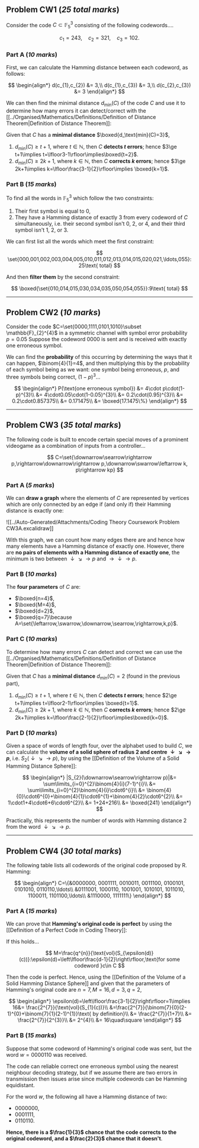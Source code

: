 ## Problem CW1 (*25 total marks*)

Consider the code $C\subset \mathbb{F}_{5}^{3}$ consisting of the following codewords....

$$
c_{1}=243,\quad c_{2}=321,\quad c_{3}=102.
$$

### Part A (*10 marks*)

First, we can calculate the Hamming distance between each codeword, as follows:

$$
\begin{align*}
d(c_{1},c_{2}) &= 3,\\
d(c_{1},c_{3}) &= 3,\\
d(c_{2},c_{3}) &= 3
\end{align*}
$$

We can then find the minimal distance $d_\text{min}(C)$ of the code $C$ and use it to determine how many errors it can detect/correct with the [[../Organised/Mathematics/Definitions/Definition of Distance Theorem|Definition of Distance Theorem]]:

Given that $C$ has a **minimal distance** $\boxed{d_\text{min}(C)=3}$,

1. $d_{\text{min}}(C)\ge t+1$, where $t\in \mathbb{N}$, then $C$ **detects $t$ errors**; hence $3\ge t+1\implies t=\lfloor3-1\rfloor\implies\boxed{t=2}$.
2. $d_{\text{min}}(C)\ge 2k+1$, where $k\in \mathbb{N}$, then $C$ **corrects $k$ errors**; hence $3\ge 2k+1\implies k=\lfloor\frac{3-1}{2}\rfloor\implies \boxed{k=1}$.

### Part B (*15 marks*)

To find all the words in $\mathbb{F}_{5}^{3}$ which follow the two constraints:

1. Their first symbol is equal to $0$, 
2. They have a Hamming distance of exactly $3$ from every codeword of $C$ simultaneously, i.e. their second symbol isn't $0$, $2$, or $4$, and their third symbol isn't $1$, $2$, or $3$.

We can first list all the words which meet the first constraint:

$$
\set{000,001,002,003,004,005,010,011,012,013,014,015,020,021,\ldots,055}:25\text{ total}
$$

And then **filter them** by the second constraint:

$$
\boxed{\set{010,014,015,030,034,035,050,054,055}}:9\text{ total}
$$

---

## Problem CW2 (*10 marks*)

Consider the code $C=\set{0000,1111,0101,1010}\subset \mathbb{F}_{2}^{4}$ in a symmetric channel with symbol error probability $p=0.05$ Suppose the codeword $0000$ is sent and is received with exactly one erroneous symbol.

We can find the **probability** of this occurring by determining the ways that it can happen, $\binom{4}{1}=4$, and then multiplying this by the probability of each symbol being as we want: one symbol being erroneous, $p$, and three symbols being correct, $(1-p)^{3}$...

$$
\begin{align*}
P(\text{one erroneous symbol}) &= 4\cdot p\cdot(1-p)^{3}\\
&= 4\cdot0.05\cdot(1-0.05)^{3}\\
&= 0.2\cdot(0.95)^{3}\\
&= 0.2\cdot0.857375\\
&= 0.171475\\
&= \boxed{17.1475\%}
\end{align*}
$$

---

## Problem CW3 (*35 total marks*)

The following code is built to encode certain special moves of a prominent videogame as a combination of inputs from a controller...

$$
C=\set{\downarrow\searrow\rightarrow p,\rightarrow\downarrow\rightarrow p,\downarrow\swarrow\leftarrow k, p\rightarrow kp}
$$

### Part A (*5 marks*)

We can **draw a graph** where the elements of $C$ are represented by vertices which are only connected by an edge if (and only if) their Hamming distance is exactly one:

![[../Auto-Generated/Attachments/Coding Theory Coursework Problem CW3A.excalidraw]]

With this graph, we can count how many edges there are and hence how many elements have a Hamming distance of exactly one. However, there are **no pairs of elements with a Hamming distance of exactly one**, the minimum is two between $\downarrow\searrow\rightarrow p$ and $\rightarrow\downarrow\rightarrow p$.

### Part B (*10 marks*)

The **four parameters** of $C$ are:

- $\boxed{n=4}$,
- $\boxed{M=4}$,
- $\boxed{d=2}$,
- $\boxed{q=7}\because A=\set{\leftarrow,\swarrow,\downarrow,\searrow,\rightarrow,k,p}$.

### Part C (*10 marks*)

To determine how many errors $C$ can detect and correct we can use the [[../Organised/Mathematics/Definitions/Definition of Distance Theorem|Definition of Distance Theorem]]:

Given that $C$ has a **minimal distance** $d_\text{min}(C)=2$ (found in the previous part),

1. $d_{\text{min}}(C)\ge t+1$, where $t\in \mathbb{N}$, then $C$ **detects $t$ errors**; hence $2\ge t+1\implies t=\lfloor2-1\rfloor\implies \boxed{t=1}$.
2. $d_{\text{min}}(C)\ge 2k+1$, where $k\in \mathbb{N}$, then $C$ **corrects $k$ errors**; hence $2\ge 2k+1\implies k=\lfloor\frac{2-1}{2}\rfloor\implies\boxed{k=0}$.

### Part D (*10 marks*)

Given a space of words of length four, over the alphabet used to build $C$, we can calculate the **volume of a solid sphere of radius $2$ and centre $\downarrow\searrow\rightarrow p$**, i.e. $S_{2}(\downarrow\searrow\rightarrow p)$, by using the [[Definition of the Volume of a Solid Hamming Distance Sphere]]:

$$
\begin{align*}
|S_{2}(\downarrow\searrow\rightarrow p)|&= \sum\limits_{i=0}^{2}\binom{4}{i}(7-1)^{i}\\
&= \sum\limits_{i=0}^{2}\binom{4}{i}\cdot6^{i}\\
&= \binom{4}{0}\cdot6^{0}+\binom{4}{1}\cdot6^{1}+\binom{4}{2}\cdot6^{2}\\
&= 1\cdot1+4\cdot6+6\cdot6^{2}\\
&= 1+24+216\\
&= \boxed{241}
\end{align*}
$$

Practically, this represents the number of words with Hamming distance 2 from the word $\downarrow\searrow\rightarrow p$.

---

## Problem CW4 (*30 total marks*)

The following table lists all codewords of the original code proposed by R. Hamming:

$$
\begin{align*}
C=\{&0000000, 0001111, 0010011, 0011100, 0100101, 0101010, 0110110,\ldots\\
&0111001, 1000110, 1001001, 1010101, 1011010, 1100011, 1101100,\ldots\\
&1110000, 1111111\}
\end{align*}
$$

### Part A (*15 marks*)

We can prove that **Hamming's original code is perfect** by using the [[Definition of a Perfect Code in Coding Theory]]:

If this holds...

$$
M=\frac{q^{n}}{\text{vol}(S_{\epsilon(d)}(c))}:\epsilon(d)=\left\lfloor\frac{d-1}{2}\right\rfloor,\text{for some codeword }c\in C
$$

Then the code is perfect. Hence, using the [[Definition of the Volume of a Solid Hamming Distance Sphere]] and given that the parameters of Hamming's original code are $n=7,M=16,d=3,q=2$,

$$
\begin{align*}
\epsilon(d)=\left\lfloor\frac{3-1}{2}\right\rfloor=1\implies 16&= \frac{2^{7}}{\text{vol}(S_{1}(c))}\\
&=\frac{2^{7}}{\binom{7}{0}(2-1)^{0}+\binom{7}{1}(2-1)^{1}}\text{ by definition}\\
&= \frac{2^{7}}{1+7}\\
&= \frac{2^{7}}{2^{3}}\\
&= 2^{4}\\
&= 16\quad\square
\end{align*}
$$

### Part B (*15 marks*)

Suppose that some codeword of Hamming's original code was sent, but the word $w=0000110$ was received.

The code can reliable correct one erroneous symbol using the nearest neighbour decoding strategy, but if we assume there are two errors in transmission then issues arise since multiple codewords can be Hamming equidistant.

For the word $w$, the following all have a Hamming distance of two:

- $0000000$,
- $0001111$,
- $0110110$.

**Hence, there is a $\frac{1}{3}$ chance that the code corrects to the original codeword, and a $\frac{2}{3}$ chance that it doesn't**.